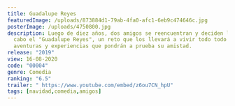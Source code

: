 ```yaml
---
title: Guadalupe Reyes
featuredImage: /uploads/873884d1-79ab-4fa0-afc1-6eb9c474646c.jpg
posterImage: /uploads/4750800.jpg
description: Luego de diez años, dos amigos se reencuentran y deciden llevar a
  cabo el "Guadalupe Reyes", un reto que los llevará a vivir todo todo tipo de
  aventuras y experiencias que pondrán a prueba su amistad.
release: "2019"
view: 16-08-2020
code: "00004"
genre: Comedia
ranking: "6.5"
trailer: " https://www.youtube.com/embed/z6ou7CN_hpU"
tags: [navidad,comedia,amigos]
---
```

